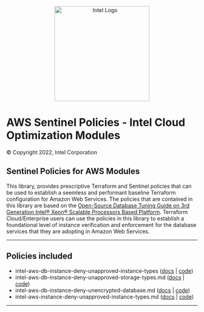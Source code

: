 <p align="center">
  <img src="https://github.com/intel/policy-library-intel-aws/blob/main/images/logo-classicblue-800px.png?raw=true" alt="Intel Logo" width="250"/>
</p>

# AWS Sentinel Policies - Intel Cloud Optimization Modules

© Copyright 2022, Intel Corporation

## Sentinel Policies for AWS Modules

This library, provides prescriptive Terraform and Sentinel policies that can be used to establish a seemless and performant baseline Terraform configuration for Amazon Web Services. The policies that are contained in this library are based on the [Open-Source Database Tuning Guide on 3rd Generation Intel® Xeon® Scalable Processors Based Platform](https://www.intel.com/content/dam/develop/external/us/en/documents/Open-Source-Database-Tuning-Guide-on-3rd-Generation-Intel-Xeon-Scalable-Processors.pdf). Terraform Cloud/Enterprise users can use the policies in this library to establish a foundational level of instance verification and enforcement for the database services that they are adopting in Amazon Web Services.

---

## Policies included

- intel-aws-db-instance-deny-unapproved-instance-types ([docs](https://github.com/OTCShare2/policy-library-intel-aws/blob/main/docs/policies/intel-aws-db-instance-deny-unapproved-instance-types.md) | [code](https://github.com/OTCShare2/policy-library-intel-aws/blob/main/policies/intel-aws-db-instance-deny-unapproved-instance-types/intel-aws-db-instance-deny-unapproved-instance-types.sentinel))
- intel-aws-db-instance-deny-unapproved-storage-types.md ([docs](https://github.com/OTCShare2/policy-library-intel-aws/tree/main/docs/policies/intel-aws-db-instance-deny-unapproved-storage-types.md) | [code](https://github.com/OTCShare2/policy-library-intel-aws/blob/main/policies/intel-aws-db-instance-deny-unapproved-storage-types/intel-aws-db-instance-deny-unapproved-storage-types.sentinel))
- intel-aws-db-instance-deny-unencrypted-database.md ([docs](https://github.com/OTCShare2/policy-library-intel-aws/blob/main/docs/policies/intel-aws-db-instance-deny-unencrypted-database.md) | [code](https://github.com/OTCShare2/policy-library-intel-aws/blob/main/policies/intel-aws-db-instance-deny-unencrypted-database/intel-aws-db-instance-deny-unencrypted-database.sentinel))
- intel-aws-instance-deny-unapproved-instance-types.md ([docs](https://github.com/OTCShare2/policy-library-intel-aws/blob/main/docs/policies/intel-aws-instance-deny-unapproved-instance-types.md) | [code](https://github.com/OTCShare2/policy-library-intel-aws/blob/main/policies/intel-aws-instance-deny-unapproved-instance-types/intel-aws-instance-deny-unapproved-instance-types.sentinel))
---
